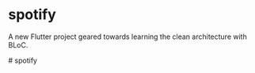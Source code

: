 # spotify

A new Flutter project geared towards learning the clean architecture with BLoC.


#   s p o t i f y 
 
 
